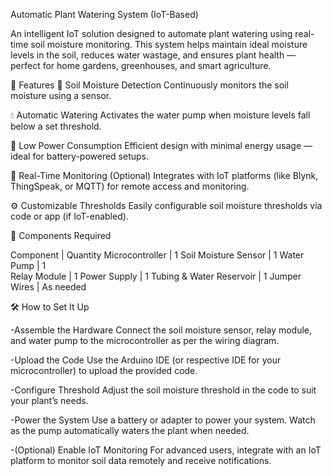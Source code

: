 Automatic Plant Watering System (IoT-Based)

An intelligent IoT solution designed to automate plant watering using real-time soil moisture monitoring. This system helps maintain ideal moisture levels in the soil, reduces water wastage, and ensures plant health — perfect for home gardens, greenhouses, and smart agriculture.

🚀 Features
🌱 Soil Moisture Detection
Continuously monitors the soil moisture using a sensor.

💧 Automatic Watering
Activates the water pump when moisture levels fall below a set threshold.

🔋 Low Power Consumption
Efficient design with minimal energy usage — ideal for battery-powered setups.

📡 Real-Time Monitoring (Optional)
Integrates with IoT platforms (like Blynk, ThingSpeak, or MQTT) for remote access and monitoring.

⚙️ Customizable Thresholds
Easily configurable soil moisture thresholds via code or app (if IoT-enabled).

🧰 Components Required

Component | Quantity
Microcontroller | 1
Soil Moisture Sensor | 1
Water Pump | 1  
Relay Module | 1
Power Supply | 1
Tubing & Water Reservoir | 1
Jumper Wires | As needed

🛠️ How to Set It Up

-Assemble the Hardware
Connect the soil moisture sensor, relay module, and water pump to the microcontroller as per the wiring diagram.

-Upload the Code
Use the Arduino IDE (or respective IDE for your microcontroller) to upload the provided code.

-Configure Threshold
Adjust the soil moisture threshold in the code to suit your plant’s needs.

-Power the System
Use a battery or adapter to power your system. Watch as the pump automatically waters the plant when needed.

-(Optional) Enable IoT Monitoring
For advanced users, integrate with an IoT platform to monitor soil data remotely and receive notifications.
